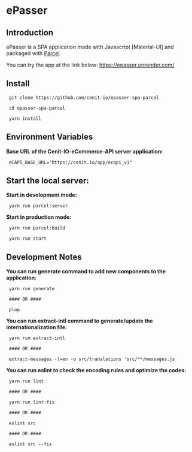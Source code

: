 # ePasser

## Introduction

ePasser is a SPA application made with Javascript [Material-UI] and packaged with [Parcel](https://parceljs.org).

You can try the app at the link below: https://epasser.onrender.com/

## Install

```
 git clone https://github.com/cenit-io/epasser-spa-parcel

 cd epasser-spa-parcel

 yarn install
```

## Environment Variables

**Base URL of the Cenit-IO-eCommerce-API server application:**

```
 eCAPI_BASE_URL="https://cenit.io/app/ecapi_v1"
```

## Start the local server:

**Start in development mode:**
 
```
 yarn run parcel:server
```

**Start in production mode:**
 
```
 yarn run parcel:build

 yarn run start
```

## Development Notes

**You can run generate command to add new components to the application:**

```
 yarn run generate

 #### OR ####

 plop
```

**You can run extract-intl command to generate/update the internationalization file:**

```
 yarn run extract-intl

 #### OR ####
 
 extract-messages -l=en -o src/translations 'src/**/messages.js
```


**You can run eslint to check the encoding rules and optimize the codes:**
```
 yarn run lint

 #### OR ####

 yarn run lint:fix

 #### OR ####

 eslint src

 #### OR ####

 eslint src --fix
```
